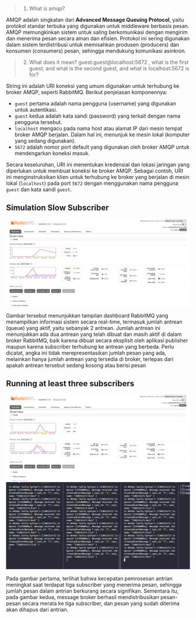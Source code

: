 > 1. What is amqp?

AMQP adalah singkatan dari **Advanced Message Queuing Protocol**, yaitu protokol standar terbuka yang digunakan untuk middleware berbasis pesan. AMQP memungkinkan sistem untuk saling berkomunikasi dengan mengirim dan menerima pesan secara aman dan efisien. Protokol ini sering digunakan dalam sistem terdistribusi untuk memisahkan produsen (producers) dan konsumen (consumers) pesan, sehingga mendukung komunikasi asinkron.

> 2. What does it mean? guest:guest@localhost:5672 , what is the first guest, and what is the second guest, and what is localhost:5672 is for?

String ini adalah URI koneksi yang umum digunakan untuk terhubung ke broker AMQP, seperti RabbitMQ. Berikut penjelasan komponennya:
   - `guest` pertama adalah nama pengguna (username) yang digunakan untuk autentikasi.
   - `guest` kedua adalah kata sandi (password) yang terkait dengan nama pengguna tersebut.
   - `localhost` mengacu pada nama host atau alamat IP dari mesin tempat broker AMQP berjalan. Dalam hal ini, menunjuk ke mesin lokal (komputer yang sedang digunakan).
   - `5672` adalah nomor port default yang digunakan oleh broker AMQP untuk mendengarkan koneksi masuk.

Secara keseluruhan, URI ini menentukan kredensial dan lokasi jaringan yang diperlukan untuk membuat koneksi ke broker AMQP. Sebagai contoh, URI ini menginstruksikan klien untuk terhubung ke broker yang berjalan di mesin lokal (`localhost`) pada port `5672` dengan menggunakan nama pengguna `guest` dan kata sandi `guest`. 

## Simulation Slow Subscriber

![Slow Subscriber](images/slow.png)

Gambar tersebut menunjukkan tampilan dashboard RabbitMQ yang menampilkan informasi sistem secara real-time, termasuk jumlah antrean (queue) yang aktif, yaitu sebanyak 2 antrean. Jumlah antrean ini menunjukkan ada dua antrean yang telah dibuat dan masih aktif di dalam broker RabbitMQ, baik karena dibuat secara eksplisit oleh aplikasi publisher maupun karena subscriber terhubung ke antrean yang berbeda. Perlu dicatat, angka ini tidak merepresentasikan jumlah pesan yang ada, melainkan hanya jumlah antrean yang tersedia di broker, terlepas dari apakah antrean tersebut sedang kosong atau berisi pesan

## Running at least three subscribers

![rabbitmq](images/3subscribers-rabbitmq.png)
![terminal](images/3subscribers-terminal.png)

Pada gambar pertama, terlihat bahwa kecepatan pemrosesan antrian meningkat saat terdapat tiga subscriber yang menerima pesan, sehingga jumlah pesan dalam antrian berkurang secara signifikan. Sementara itu, pada gambar kedua, message broker berhasil mendistribusikan pesan-pesan secara merata ke tiga subscriber, dan pesan yang sudah diterima akan dihapus dari antrian.